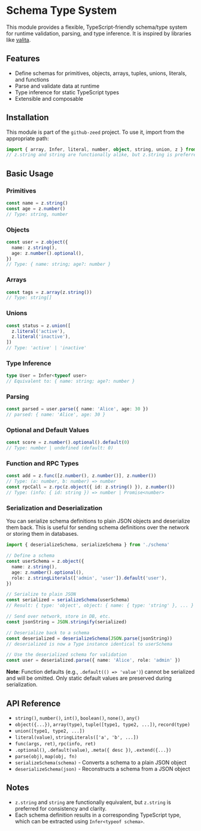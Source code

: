 # Schema Type System

This module provides a flexible, TypeScript-friendly schema/type system for runtime validation, parsing, and type inference. It is inspired by libraries like [valita](https://github.com/badrap/valita).

## Features
- Define schemas for primitives, objects, arrays, tuples, unions, literals, and functions
- Parse and validate data at runtime
- Type inference for static TypeScript types
- Extensible and composable

## Installation

This module is part of the `github-zeed` project. To use it, import from the appropriate path:

```ts
import { array, Infer, literal, number, object, string, union, z } from './schema'
// z.string and string are functionally alike, but z.string is preferred for consistency.
```

## Basic Usage

### Primitives

```ts
const name = z.string()
const age = z.number()
// Type: string, number
```

### Objects

```ts
const user = z.object({
  name: z.string(),
  age: z.number().optional(),
})
// Type: { name: string; age?: number }
```

### Arrays

```ts
const tags = z.array(z.string())
// Type: string[]
```

### Unions

```ts
const status = z.union([
  z.literal('active'),
  z.literal('inactive'),
])
// Type: 'active' | 'inactive'
```

### Type Inference

```ts
type User = Infer<typeof user>
// Equivalent to: { name: string; age?: number }
```

### Parsing

```ts
const parsed = user.parse({ name: 'Alice', age: 30 })
// parsed: { name: 'Alice', age: 30 }
```

### Optional and Default Values

```ts
const score = z.number().optional().default(0)
// Type: number | undefined (default: 0)
```

### Function and RPC Types

```ts
const add = z.func([z.number(), z.number()], z.number())
// Type: (a: number, b: number) => number
const rpcCall = z.rpc(z.object({ id: z.string() }), z.number())
// Type: (info: { id: string }) => number | Promise<number>
```

### Serialization and Deserialization

You can serialize schema definitions to plain JSON objects and deserialize them back. This is useful for sending schema definitions over the network or storing them in databases.

```ts
import { deserializeSchema, serializeSchema } from './schema'

// Define a schema
const userSchema = z.object({
  name: z.string(),
  age: z.number().optional(),
  role: z.stringLiterals(['admin', 'user']).default('user'),
})

// Serialize to plain JSON
const serialized = serializeSchema(userSchema)
// Result: { type: 'object', object: { name: { type: 'string' }, ... } }

// Send over network, store in DB, etc.
const jsonString = JSON.stringify(serialized)

// Deserialize back to a schema
const deserialized = deserializeSchema(JSON.parse(jsonString))
// deserialized is now a Type instance identical to userSchema

// Use the deserialized schema for validation
const user = deserialized.parse({ name: 'Alice', role: 'admin' })
```

**Note**: Function defaults (e.g., `.default(() => 'value')`) cannot be serialized and will be omitted. Only static default values are preserved during serialization.

## API Reference

- `string()`, `number()`, `int()`, `boolean()`, `none()`, `any()`
- `object({...})`, `array(type)`, `tuple([type1, type2, ...])`, `record(type)`
- `union([type1, type2, ...])`
- `literal(value)`, `stringLiterals(['a', 'b', ...])`
- `func(args, ret)`, `rpc(info, ret)`
- `.optional()`, `.default(value)`, `.meta({ desc })`, `.extend({...})`
- `parse(obj)`, `map(obj, fn)`
- `serializeSchema(schema)` - Converts a schema to a plain JSON object
- `deserializeSchema(json)` - Reconstructs a schema from a JSON object

## Notes

- `z.string` and `string` are functionally equivalent, but `z.string` is preferred for consistency and clarity.
- Each schema definition results in a corresponding TypeScript type, which can be extracted using `Infer<typeof schema>`.
